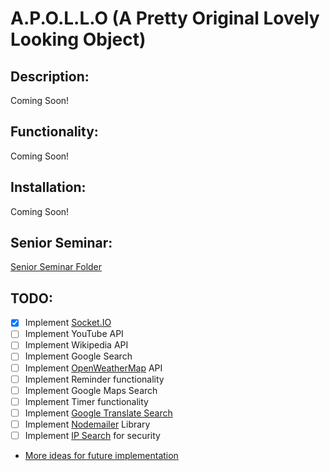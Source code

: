# A.P.O.L.L.O (A Pretty Original Lovely Looking Object)

## Description:
Coming Soon!

## Functionality:
Coming Soon!
## Installation:
Coming Soon!

## Senior Seminar:
[Senior Seminar Folder](senior-seminar/)

## TODO:
- [x] Implement [Socket.IO](https://socket.io/)
- [ ] Implement YouTube API
- [ ] Implement Wikipedia API
- [ ] Implement Google Search
- [ ] Implement [OpenWeatherMap](https://openweathermap.org/) API
- [ ] Implement Reminder functionality
- [ ] Implement Google Maps Search
- [ ] Implement Timer functionality
- [ ] Implement [Google Translate Search](https://developers.google.com/admin-sdk/directory/v1/languages)
- [ ] Implement [Nodemailer](https://nodemailer.com/about/) Library
- [ ] Implement [IP Search](https://www.ipify.org/) for security
- [More ideas for future implementation](https://fossbytes.com/useful-google-assistant-voice-commands/)